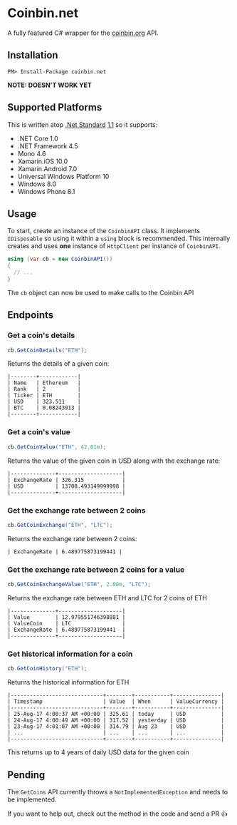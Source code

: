 # Coinbin.net

A fully featured C# wrapper for the [coinbin.org](https://coinbin.org) API.

## Installation

```
PM> Install-Package coinbin.net
```
**NOTE: DOESN'T WORK YET**  

## Supported Platforms

This is written atop [.Net
Standard](https://docs.microsoft.com/en-us/dotnet/standard/net-standard)
[1.1](https://github.com/dotnet/standard/blob/master/docs/versions/netstandard1.1.md)
so it supports:

- .NET Core 1.0
- .NET Framework 4.5
- Mono 4.6
- Xamarin.iOS 10.0
- Xamarin.Android 7.0
- Universal Windows Platform 10
- Windows 8.0
- Windows Phone 8.1

## Usage

To start, create an instance of the `CoinbinAPI` class. It implements
`IDisposable` so using it within a `using` block is recommended. This
internally creates and uses **one** instance of `HttpClient` per instance of
`CoinbinAPI`.

```cs
using (var cb = new CoinbinAPI())
{
  // ...
}
```

The `cb` object can now be used to make calls to the Coinbin API

## Endpoints

### Get a coin's details

```cs
cb.GetCoinDetails("ETH");
```

Returns the details of a given coin:

```
|--------+------------|
| Name   | Ethereum   |
| Rank   | 2          |
| Ticker | ETH        |
| USD    | 323.511    |
| BTC    | 0.08243913 |
|--------+------------|
```

### Get a coin's value

```cs
cb.GetCoinValue("ETH", 42.01m);
```

Returns the value of the given coin in USD along with the exchange rate:

```
|--------------+--------------------|
| ExchangeRate | 326.315            |
| USD          | 13708.493149999998 |
|--------------+--------------------|
```

### Get the exchange rate between 2 coins

```cs
cb.GetCoinExchange("ETH", "LTC");
```

Returns the exchange rate between 2 coins:

```
| ExchangeRate | 6.489775873199441 |
```

### Get the exchange rate between 2 coins for a value

```cs
cb.GetCoinExchangeValue("ETH", 2.00m, "LTC");
```

Returns the exchange rate between ETH and LTC for 2 coins of ETH

```
|--------------+--------------------|
| Value        | 12.979551746398881 |
| ValueCoin    | LTC                |
| ExchangeRate | 6.489775873199441  |
|--------------+--------------------|
```

### Get historical information for a coin

```cs
cb.GetCoinHistory("ETH");
```

Returns the historical information for ETH

```
|-----------------------------+--------+-----------+---------------|
| Timestamp                   | Value  | When      | ValueCurrency |
|-----------------------------+--------+-----------+---------------|
| 25-Aug-17 4:00:37 AM +00:00 | 325.61 | today     | USD           |
| 24-Aug-17 4:00:49 AM +00:00 | 317.52 | yesterday | USD           |
| 23-Aug-17 4:01:07 AM +00:00 | 314.79 | Aug 23    | USD           |
| ...                         | ...    | ...       | ...           |
|-----------------------------+--------+-----------+---------------|
```

This returns up to 4 years of daily USD data for the given coin

## Pending

The `GetCoins` API currently throws a `NotImplementedException` and needs to be
implemented.

If you want to help out, check out the method in the code and send a PR :+1:
